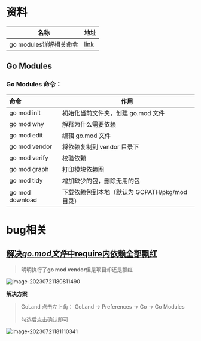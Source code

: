 # 资料

| 名称                   | 地址                                                         |
| ---------------------- | ------------------------------------------------------------ |
| go modules详解相关命令 | [link](https://learnku.com/courses/go-video/2022/006-go-modules-related-commands/11454) |



## Go Modules

### Go Modules 命令：

| 命令            | 作用                                           |
| :-------------- | ---------------------------------------------- |
| go mod init     | 初始化当前文件夹，创建 go.mod 文件             |
| go mod why      | 解释为什么需要依赖                             |
| go mod edit     | 编辑 go.mod 文件                               |
| go mod vendor   | 将依赖复制到 vendor 目录下                     |
| go mod verify   | 校验依赖                                       |
| go mod graph    | 打印模块依赖图                                 |
| go mod tidy     | 增加缺少的包，删除无用的包                     |
| go mod download | 下载依赖包到本地（默认为 GOPATH/pkg/mod 目录） |

# bug相关

## [解决*go*.*mod文件*中require内依赖全部飘红](https://blog.51cto.com/sdwml/5789358)

> 明明执行了**go mod vendor**但是项目却还是飘红

![image-20230721180811490](https://yaoliuyang-blog-images.oss-cn-beijing.aliyuncs.com/blogImages/image-20230721180811490.png)

**解决方案**

> GoLand 点击左上角： GoLand -> Preferences -> Go -> Go Modules  
>
> 勾选后点击确认即可

![image-20230721181110341](https://yaoliuyang-blog-images.oss-cn-beijing.aliyuncs.com/blogImages/image-20230721181110341.png)